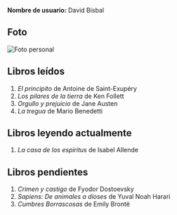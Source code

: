 **Nombre de usuario:** David Bisbal

## Foto 
![Foto personal](https://encrypted-tbn1.gstatic.com/images?q=tbn:ANd9GcQNoD2k9NmwUSsWcRhSq-vp_YdXjuBSmZYgxSol6p3LSJD9j2B5VGp0Sru524leowo28-cYhpRdJCOAkIUn522kOQ) 

## Libros leídos
1. *El principito* de Antoine de Saint-Exupéry  
2. *Los pilares de la tierra* de Ken Follett  
3. *Orgullo y prejuicio* de Jane Austen  
4. *La tregua* de Mario Benedetti

## Libros leyendo actualmente
1. *La casa de los espíritus* de Isabel Allende  

## Libros pendientes
1. *Crimen y castigo* de Fyodor Dostoevsky  
2. *Sapiens: De animales a dioses* de Yuval Noah Harari  
3. *Cumbres Borrascosas* de Emily Brontë  
